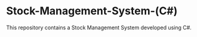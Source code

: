 # Stock-Management-System-(C#)

This repository contains a Stock Management System developed using C#.

